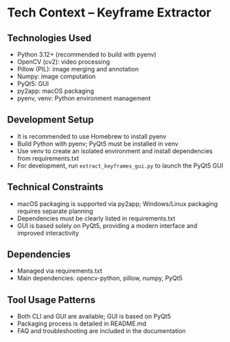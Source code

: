 # Tech Context – Keyframe Extractor

## Technologies Used
- Python 3.12+ (recommended to build with pyenv)
- OpenCV (cv2): video processing
- Pillow (PIL): image merging and annotation
- Numpy: image computation
- PyQt5: GUI
- py2app: macOS packaging
- pyenv, venv: Python environment management

## Development Setup
- It is recommended to use Homebrew to install pyenv
- Build Python with pyenv; PyQt5 must be installed in venv
- Use venv to create an isolated environment and install dependencies from requirements.txt
- For development, run `extract_keyframes_gui.py` to launch the PyQt5 GUI

## Technical Constraints
- macOS packaging is supported via py2app; Windows/Linux packaging requires separate planning
- Dependencies must be clearly listed in requirements.txt
- GUI is based solely on PyQt5, providing a modern interface and improved interactivity

## Dependencies
- Managed via requirements.txt
- Main dependencies: opencv-python, pillow, numpy, PyQt5

## Tool Usage Patterns
- Both CLI and GUI are available; GUI is based on PyQt5
- Packaging process is detailed in README.md
- FAQ and troubleshooting are included in the documentation
